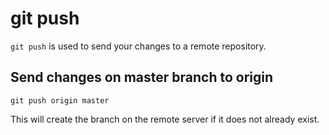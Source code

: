 # git push

`git push` is used to send your changes to a remote repository.


## Send changes on master branch to origin

	git push origin master

This will create the branch on the remote server if it does not already
exist.
